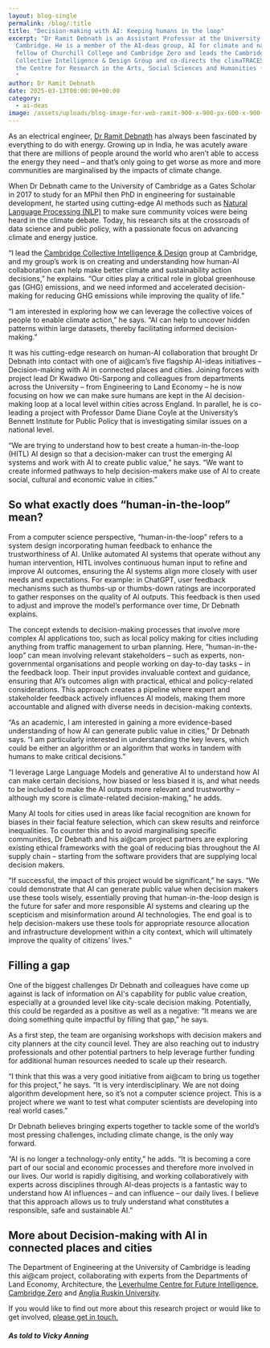 ```yaml
---
layout: blog-single
permalink: /blog/:title
title: "Decision-making with AI: Keeping humans in the loop"
excerpt: "Dr Ramit Debnath is an Assistant Professor at the University of
  Cambridge. He is a member of the AI-deas group, AI for climate and nature,
  fellow of Churchill College and Cambridge Zero and leads the Cambridge
  Collective Intelligence & Design Group and co-directs the climaTRACES Lab at
  the Centre for Research in the Arts, Social Sciences and Humanities (CRASSH).
  "
author: Dr Ramit Debnath
date: 2025-03-13T00:00:00+00:00
category:
  - ai-deas
image: /assets/uploads/blog-image-for-web-ramit-900-x-900-px-600-x-900-px-900-x-700-px-.png
---
```

As an electrical engineer, [Dr Ramit Debnath](https://www.cst.cam.ac.uk/people/rd545) has always been fascinated by everything to do with energy. Growing up in India, he was acutely aware that there are millions of people around the world who aren’t able to access the energy they need – and that’s only going to get worse as more and more communities are marginalised by the impacts of climate change.

When Dr Debnath came to the University of Cambridge as a Gates Scholar in 2017 to study for an MPhil then PhD in engineering for sustainable development, he started using cutting-edge AI methods such as [Natural Language Processing (NLP)](https://www.cst.cam.ac.uk/research/themes/natural-language-processing) to make sure community voices were being heard in the climate debate. Today, his research sits at the crossroads of data science and public policy, with a passionate focus on advancing climate and energy justice.

“I lead the [Cambridge Collective Intelligence & Design](https://camcid.github.io/) group at Cambridge, and my group’s work is on creating and understanding how human-AI collaboration can help make better climate and sustainability action decisions,” he explains. “Our cities play a critical role in global greenhouse gas (GHG) emissions, and we need informed and accelerated decision-making for reducing GHG emissions while improving the quality of life.”

“I am interested in exploring how we can leverage the collective voices of people to enable climate action,” he says. “AI can help to uncover hidden patterns within large datasets, thereby facilitating informed decision-making.” 

It was his cutting-edge research on human-AI collaboration that brought Dr Debnath into contact with one of ai@cam’s five flagship AI-ideas initiatives – Decision-making with AI in connected places and cities. Joining forces with project lead Dr Kwadwo Oti-Sarpong and colleagues from departments across the University – from Engineering to Land Economy – he is now focusing on how we can make sure humans are kept in the AI decision-making loop at a local level within cities across England. In parallel, he is co-leading a project with Professor Dame Diane Coyle at the University’s Bennett Institute for Public Policy that is investigating similar issues on a national level.

“We are trying to understand how to best create a human-in-the-loop (HITL) AI design so that a decision-maker can trust the emerging AI systems and work with AI to create public value,” he says. “We want to create informed pathways to help decision-makers make use of AI to create social, cultural and economic value in cities.”

## So what exactly does “human-in-the-loop” mean? 

From a computer science perspective, “human-in-the-loop” refers to a system design incorporating human feedback to enhance the trustworthiness of AI. Unlike automated AI systems that operate without any human intervention, HITL involves continuous human input to refine and improve AI outcomes, ensuring the AI systems align more closely with user needs and expectations. For example: in ChatGPT, user feedback mechanisms such as thumbs-up or thumbs-down ratings are incorporated to gather responses on the quality of AI outputs. This feedback is then used to adjust and improve the model’s performance over time, Dr Debnath explains.

The concept extends to decision-making processes that involve more complex AI applications too, such as local policy making for cities including anything from traffic management to urban planning. Here, “human-in-the-loop” can mean involving relevant stakeholders – such as experts, non-governmental organisations and people working on day-to-day tasks – in the feedback loop. Their input provides invaluable context and guidance, ensuring that AI’s outcomes align with practical, ethical and policy-related considerations. This approach creates a pipeline where expert and stakeholder feedback actively influences AI models, making them more accountable and aligned with diverse needs in decision-making contexts.

“As an academic, I am interested in gaining a more evidence-based understanding of how AI can generate public value in cities,” Dr Debnath says. “I am particularly interested in understanding the key levers, which could be either an algorithm or an algorithm that works in tandem with humans to make critical decisions.”

“I leverage Large Language Models and generative AI to understand how AI can make certain decisions, how biased or less biased it is, and what needs to be included to make the AI outputs more relevant and trustworthy – although my score is climate-related decision-making,” he adds.

Many AI tools for cities used in areas like facial recognition are known for biases in their facial feature selection, which can skew results and reinforce inequalities. To counter this and to avoid marginalising specific communities, Dr Debnath and his ai@cam project partners are exploring existing ethical frameworks with the goal of reducing bias throughout the AI supply chain – starting from the software providers that are supplying local decision makers. 

“If successful, the impact of this project would be significant,” he says. “We could demonstrate that AI can generate public value when decision makers use these tools wisely, essentially proving that human-in-the-loop design is the future for safer and more responsible AI systems and clearing up the scepticism and misinformation around AI technologies. The end goal is to help decision-makers use these tools for appropriate resource allocation and infrastructure development within a city context, which will ultimately improve the quality of citizens’ lives.”

## Filling a gap

One of the biggest challenges Dr Debnath and colleagues have come up against is lack of information on AI's capability for public value creation, especially at a grounded level like city-scale decision making. Potentially, this could be regarded as a positive as well as a negative: “It means we are doing something quite impactful by filling that gap,” he says.

As a first step, the team are organising workshops with decision makers and city planners at the city council level. They are also reaching out to industry professionals and other potential partners to help leverage further funding for additional human resources needed to scale up their research.

“I think that this was a very good initiative from ai@cam to bring us together for this project,” he says. “It is very interdisciplinary. We are not doing algorithm development here, so it’s not a computer science project. This is a project where we want to test what computer scientists are developing into real world cases.”

Dr Debnath believes bringing experts together to tackle some of the world’s most pressing challenges, including climate change, is the only way forward. 

“AI is no longer a technology-only entity,” he adds. “It is becoming a core part of our social and economic processes and therefore more involved in our lives. Our world is rapidly digitising, and working collaboratively with experts across disciplines through AI-deas projects is a fantastic way to understand how AI influences – and can influence – our daily lives. I believe that this approach allows us to truly understand what constitutes a responsible, safe and sustainable AI.”

## More about Decision-making with AI in connected places and cities

The Department of Engineering at the University of Cambridge is leading this ai@cam project, collaborating with experts from the Departments of Land Economy, Architecture, the [Leverhulme Centre for Future Intelligence](http://lcfi.ac.uk/), [Cambridge Zero](https://www.zero.cam.ac.uk/) and [Anglia Ruskin University](https://www.aru.ac.uk/people/jennifer-schooling).

If you would like to find out more about this research project or would like to get involved, [please get in touch. ](https://forms.office.com/e/qVwtiys5EV)

##### *A﻿s told to Vicky Anning*